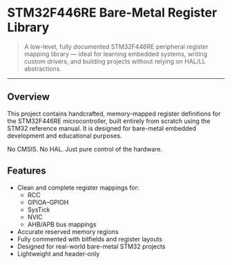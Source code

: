# STM32F446RE Bare-Metal Register Library

> A low-level, fully documented STM32F446RE peripheral register mapping library — ideal for learning embedded systems, writing custom drivers, and building projects without relying on HAL/LL abstractions.

---

## Overview

This project contains handcrafted, memory-mapped register definitions for the STM32F446RE microcontroller, built entirely from scratch using the STM32 reference manual. It is designed for bare-metal embedded development and educational purposes.

No CMSIS. No HAL. Just pure control of the hardware.

## Features

- Clean and complete register mappings for:
  - RCC
  - GPIOA–GPIOH
  - SysTick
  - NVIC
  - AHB/APB bus mappings
- Accurate reserved memory regions
- Fully commented with bitfields and register layouts
- Designed for real-world bare-metal STM32 projects
- Lightweight and header-only
